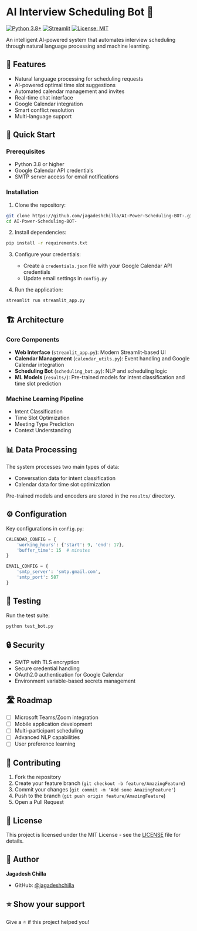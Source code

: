 # AI Interview Scheduling Bot 🤖

[![Python 3.8+](https://img.shields.io/badge/python-3.8+-blue.svg)](https://www.python.org/downloads/)
[![Streamlit](https://img.shields.io/badge/Streamlit-1.28+-red.svg)](https://streamlit.io/)
[![License: MIT](https://img.shields.io/badge/License-MIT-yellow.svg)](https://opensource.org/licenses/MIT)

An intelligent AI-powered system that automates interview scheduling through natural language processing and machine learning.

## 🌟 Features

- Natural language processing for scheduling requests
- AI-powered optimal time slot suggestions
- Automated calendar management and invites
- Real-time chat interface
- Google Calendar integration
- Smart conflict resolution
- Multi-language support

## 🚀 Quick Start

### Prerequisites

- Python 3.8 or higher
- Google Calendar API credentials
- SMTP server access for email notifications

### Installation

1. Clone the repository:

```bash
git clone https://github.com/jagadeshchilla/AI-Power-Scheduling-BOT-.git
cd AI-Power-Scheduling-BOT-
```

2. Install dependencies:

```bash
pip install -r requirements.txt
```

3. Configure your credentials:

   - Create a `credentials.json` file with your Google Calendar API credentials
   - Update email settings in `config.py`

4. Run the application:

```bash
streamlit run streamlit_app.py
```

## 🏗️ Architecture

### Core Components

- **Web Interface** (`streamlit_app.py`): Modern Streamlit-based UI
- **Calendar Management** (`calendar_utils.py`): Event handling and Google Calendar integration
- **Scheduling Bot** (`scheduling_bot.py`): NLP and scheduling logic
- **ML Models** (`results/`): Pre-trained models for intent classification and time slot prediction

### Machine Learning Pipeline

- Intent Classification
- Time Slot Optimization
- Meeting Type Prediction
- Context Understanding

## 📊 Data Processing

The system processes two main types of data:

- Conversation data for intent classification
- Calendar data for time slot optimization

Pre-trained models and encoders are stored in the `results/` directory.

## ⚙️ Configuration

Key configurations in `config.py`:

```python
CALENDAR_CONFIG = {
    'working_hours': {'start': 9, 'end': 17},
    'buffer_time': 15  # minutes
}

EMAIL_CONFIG = {
    'smtp_server': 'smtp.gmail.com',
    'smtp_port': 587
}
```

## 🧪 Testing

Run the test suite:

```bash
python test_bot.py
```

## 🔒 Security

- SMTP with TLS encryption
- Secure credential handling
- OAuth2.0 authentication for Google Calendar
- Environment variable-based secrets management

## 🛣️ Roadmap

- [ ] Microsoft Teams/Zoom integration
- [ ] Mobile application development
- [ ] Multi-participant scheduling
- [ ] Advanced NLP capabilities
- [ ] User preference learning

## 🤝 Contributing

1. Fork the repository
2. Create your feature branch (`git checkout -b feature/AmazingFeature`)
3. Commit your changes (`git commit -m 'Add some AmazingFeature'`)
4. Push to the branch (`git push origin feature/AmazingFeature`)
5. Open a Pull Request

## 📝 License

This project is licensed under the MIT License - see the [LICENSE](LICENSE) file for details.

## 👤 Author

**Jagadesh Chilla**

- GitHub: [@jagadeshchilla](https://github.com/jagadeshchilla)

## ⭐ Show your support

Give a ⭐️ if this project helped you!

